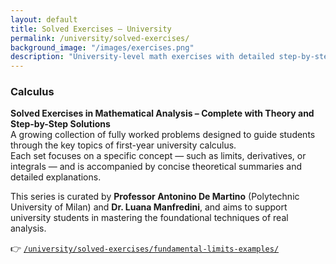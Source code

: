 ```yaml
---
layout: default
title: Solved Exercises – University
permalink: /university/solved-exercises/
background_image: "/images/exercises.png"
description: "University-level math exercises with detailed step-by-step solutions. Ideal for exam preparation and independent study."
---
```


### Calculus

**Solved Exercises in Mathematical Analysis – Complete with Theory and Step-by-Step Solutions**  
A growing collection of fully worked problems designed to guide students through the key topics of first-year university calculus.  
Each set focuses on a specific concept — such as limits, derivatives, or integrals — and is accompanied by concise theoretical summaries and detailed explanations.

This series is curated by **Professor Antonino De Martino** (Polytechnic University of Milan) and **Dr. Luana Manfredini**, and aims to support university students in mastering the foundational techniques of real analysis.

👉 [`/university/solved-exercises/fundamental-limits-examples/`](/university/solved-exercises/notable-limits-examples/)

